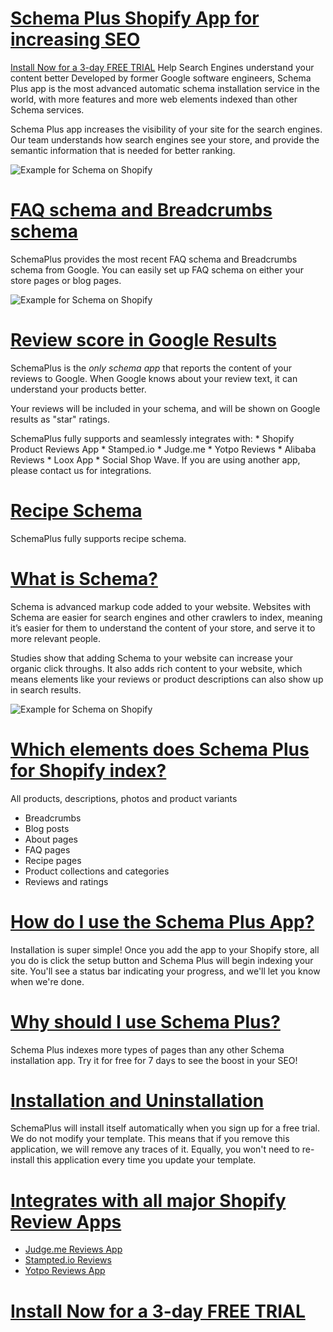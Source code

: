 
# [Schema Plus Shopify App for increasing SEO](https://apps.shopify.com/schema-plus)
[Install Now for a 3-day FREE TRIAL](https://apps.shopify.com/schema-plus)
Help Search Engines understand your content better
Developed by former Google software engineers, Schema Plus app is the most advanced automatic schema installation service in the world, with more features and more web elements indexed than other Schema services.

Schema Plus app increases the visibility of your site for the search engines. Our team understands how search engines see your store, and provide the semantic information that is needed for better ranking.


![Example for Schema on Shopify](https://github.com/schema-plus/schemaplus-for-shopify/blob/master/screen.png "SchemaPlus App for Shopify")


# [FAQ schema and Breadcrumbs schema](https://apps.shopify.com/schema-plus)
SchemaPlus provides the most recent FAQ schema and Breadcrumbs schema from Google. You can easily set up FAQ schema on either your store pages or blog pages.

![Example for Schema on Shopify](https://github.com/schema-plus/schemaplus-for-shopify/blob/master/SchemaPlus_RichSnippets.png "SchemaPlus App for Shopify")


# [Review score in Google Results](https://apps.shopify.com/schema-plus)
SchemaPlus is the *only schema app* that reports the content of your reviews to Google. When Google knows about your review text, it can understand your products better.

Your reviews will be included in your schema, and will be shown on Google results as "star" ratings.

SchemaPlus fully supports and seamlessly integrates with: * Shopify Product Reviews App * Stamped.io * Judge.me * Yotpo Reviews * Alibaba Reviews * Loox App * Social Shop Wave. If you are using another app, please contact us for integrations.

# [Recipe Schema](https://apps.shopify.com/schema-plus)
SchemaPlus fully supports recipe schema.

# [What is Schema?](https://apps.shopify.com/schema-plus)
Schema is advanced markup code added to your website. Websites with Schema are easier for search engines and other crawlers to index, meaning it’s easier for them to understand the content of your store, and serve it to more relevant people.

Studies show that adding Schema to your website can increase your organic click throughs.
It also adds rich content to your website, which means elements like your reviews or product descriptions can also show up in search results.

![Example for Schema on Shopify](https://github.com/schema-plus/schemaplus-for-shopify/raw/master/431c9a33cdb89edf57bf8a60d26d58ab.png "SchemaPlus App for Shopify")

# [Which elements does Schema Plus for Shopify index?](https://apps.shopify.com/schema-plus)
All products, descriptions, photos and product variants
* Breadcrumbs
* Blog posts
* About pages
* FAQ pages
* Recipe pages
* Product collections and categories
* Reviews and ratings

# [How do I use the Schema Plus App?](https://apps.shopify.com/schema-plus)
Installation is super simple! Once you add the app to your Shopify store, all you do is click the setup button and Schema Plus will begin indexing your site. You'll see a status bar indicating your progress, and we'll let you know when we're done.

# [Why should I use Schema Plus?](https://apps.shopify.com/schema-plus)
Schema Plus indexes more types of pages than any other Schema installation app. Try it for free for 7 days to see the boost in your SEO!

# [Installation and Uninstallation](https://apps.shopify.com/schema-plus)
SchemaPlus will install itself automatically when you sign up for a free trial. We do not modify your template. This means that if you remove this application, we will remove any traces of it. Equally, you won't need to re-install this application every time you update your template.

# [Integrates with all major Shopify Review Apps](https://apps.shopify.com/schema-plus)
* [Judge.me Reviews App](https://apps.shopify.com/judgeme)
* [Stampted.io Reviews](https://apps.shopify.com/product-reviews-addon)
* [Yotpo Reviews App](https://apps.shopify.com/yotpo-social-reviews)

# [Install Now for a 3-day FREE TRIAL](https://apps.shopify.com/schema-plus)
